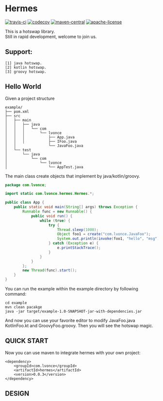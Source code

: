 # Hermes
[![travis-ci](https://www.travis-ci.org/thegenius/hermes.svg?branch=master)](https://travis-ci.org/thegenius/hermes)
[![codecov](https://codecov.io/gh/thegenius/hermes/branch/master/graph/badge.svg)](https://codecov.io/gh/thegenius/hermes)
[![maven-central](https://img.shields.io/badge/maven-0.0.3-green.svg)](http://search.maven.org/#search%7Cga%7C1%7Chera)
[![apache-license](https://img.shields.io/badge/license-Apache--2.0-green.svg)](https://www.apache.org/licenses/LICENSE-2.0)  

This is a hotswap library.  
Still in rapid development, welcome to join us.

## Support:  
	[1] java hotswap.  
	[2] kotlin hotswap.  
	[3] groovy hotswap.  

## Hello World
Given a project structure  
```
example/
├── pom.xml
├── src
│   ├── main
│   │   ├── java
│   │   │   └── com
│   │   │       └── lvonce
│   │   │           ├── App.java
│   │   │           ├── IFoo.java
│   │               └── JavaFoo.java
│   └── test
│       └── java
│           └── com
│               └── lvonce
│                   └── AppTest.java

```
  
The main class create objects that implement by java/kotlin/groovy.
```java
package com.lvonce;

import static com.lvonce.hermes.Hermes.*;

public class App {
    public static void main(String[] args) throws Exception {
		Runnable func = new Runnable() {
			public void run() {
				while (true) {
					try {
						Thread.sleep(1000);
		                Object foo1 = create("com.lvonce.JavaFoo");
					    System.out.println(invoke(foo1, "hello", "msg"));
					} catch (Exception e) {
						e.printStackTrace();
					}
				}
			}	
		};
		new Thread(func).start();
    }
}

```

You can run the example within the example directory by following command:
```
cd example
mvn clean pacakge
java -jar target/example-1.0-SNAPSHOT-jar-with-dependencies.jar
```
And now you can use your favorite editor to modify JavaFoo.java KotlinFoo.kt and GroovyFoo.groovy.
Then you will see the hotswap magic.

## QUICK START
Now you can use maven to integrate hermes with your own project:

```
<dependency>
	<groupId>com.lvonce</groupId>
	<artifactId>hermes</artifactId>
	<version>0.0.3</version>
</dependency>
```

## DESIGN


